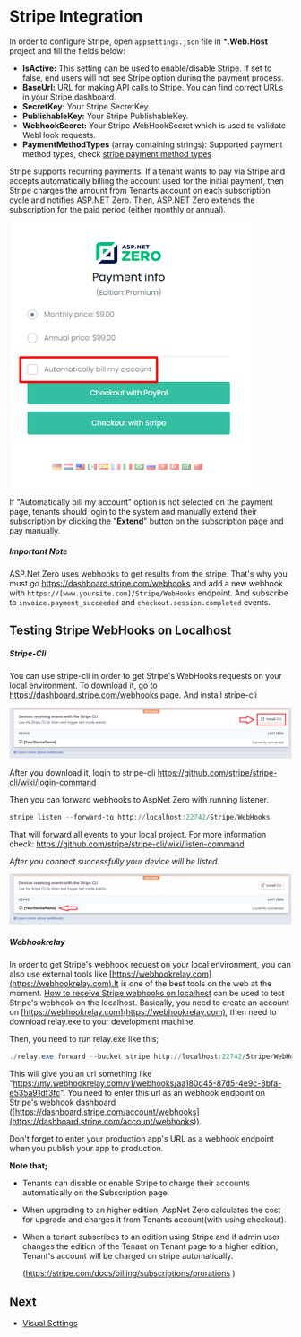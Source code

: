 # Stripe Integration

In order to configure Stripe, open `appsettings.json` file in ***.Web.Host** project and fill the fields below:

- **IsActive:** This setting can be used to enable/disable Stripe. If set to false, end users will not see Stripe option during the payment process.
- **BaseUrl:** URL for making API calls to Stripe. You can find correct URLs in your Stripe dashboard. 
- **SecretKey:** Your Stripe SecretKey.
- **PublishableKey:** Your Stripe PublishableKey.
- **WebhookSecret:** Your Stripe WebHookSecret which is used to validate WebHook requests.
- **PaymentMethodTypes** (array containing strings): Supported payment method types, check [stripe payment method types](https://stripe.com/docs/payments/payment-methods) 

Stripe supports recurring payments. If a tenant wants to pay via Stripe and accepts automatically billing the account used for the initial payment, then Stripe charges the amount from Tenants account on each subscription cycle and notifies ASP.NET Zero. Then, ASP.NET Zero extends the subscription for the paid period (either monthly or annual).

<img src="images/subscription-stripe-recurring-payments.png" alt="Stripe recurring payments" class="img-thumbnail" />

If "Automatically bill my account" option is not selected on the payment page, tenants should login to the system and manually extend their subscription by clicking the "**Extend**" button on the subscription page and pay manually.	

##### Important Note

ASP.Net Zero uses webhooks to get results from the stripe. That's why you must go https://dashboard.stripe.com/webhooks and add a new webhook with `https://[www.yoursite.com]/Stripe/WebHooks` endpoint. And subscribe to `invoice.payment_succeeded` and `checkout.session.completed` events. 



## Testing Stripe WebHooks on Localhost

##### Stripe-Cli

You can use stripe-cli in order to get Stripe's WebHooks requests on your local environment. To download it, go to  https://dashboard.stripe.com/webhooks page. And install stripe-cli

![stripe-test-stripe-cli-download](images/stripe-test-stripe-cli-download.png)

After you download it, login to stripe-cli  https://github.com/stripe/stripe-cli/wiki/login-command 

Then you can forward webhooks to AspNet Zero with running listener.

```powershell
stripe listen --forward-to http://localhost:22742/Stripe/WebHooks
```

That will forward all events to your local project.  For more information check:  https://github.com/stripe/stripe-cli/wiki/listen-command 

*After you connect successfully your device will be listed.* 

![stripe-test-stripe-cli-list](images/stripe-test-stripe-cli-list.png)

##### Webhookrelay

In order to get Stripe's webhook  request on your local environment, you can also use external tools like [https://webhookrelay.com](https://webhookrelay.com).It is one of the best tools on the web at the moment. [How to receive Stripe webhooks on localhost](https://webhookrelay.com/blog/2017/12/26/receiving-stripe-webhooks-localhost/) can be used to test Stripe's webhook on the localhost. Basically, you need to create an account on [https://webhookrelay.com](https://webhookrelay.com), then need to download relay.exe to your development machine. 

Then, you need to run relay.exe like this;

```powershell
./relay.exe forward --bucket stripe http://localhost:22742/Stripe/WebHooks
```

This will give you an url something like "https://my.webhookrelay.com/v1/webhooks/aa180d45-87d5-4e9c-8bfa-e535a91df3fc". You need to enter this url as an webhook endpoint on Stripe's webhook dashboard ([https://dashboard.stripe.com/account/webhooks](https://dashboard.stripe.com/account/webhooks)).

Don't forget to enter your production app's URL as a webhook endpoint when you publish your app to production.



**Note that;**

- Tenants can disable or enable Stripe to charge their accounts automatically on the Subscription page. 

- When upgrading to an higher edition, AspNet Zero calculates the cost for upgrade and charges it from Tenants account(with using checkout). 

- When a tenant subscribes to an edition using Stripe and if admin user changes the edition of the Tenant on Tenant page to a higher edition, Tenant's account will be charged on stripe automatically.

  (https://stripe.com/docs/billing/subscriptions/prorations )

## Next

- [Visual Settings](Features-Angular-Visual-Settings)

